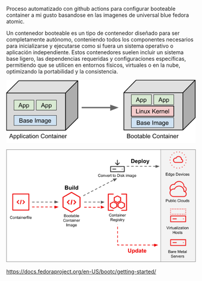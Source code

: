 Proceso automatizado con github actions para configurar booteable container a mi gusto basandose en las imagenes de universal blue fedora atomic.

Un contenedor booteable es un tipo de contenedor diseñado para ser completamente autónomo, conteniendo todos los componentes necesarios para inicializarse y ejecutarse como si fuera un sistema operativo o aplicación independiente. Estos contenedores suelen incluir un sistema base ligero, las dependencias requeridas y configuraciones específicas, permitiendo que se utilicen en entornos físicos, virtuales o en la nube, optimizando la portabilidad y la consistencia.

![Diferencia entre ambos](image-1.png)

![Despligue](image.png)

https://docs.fedoraproject.org/en-US/bootc/getting-started/
